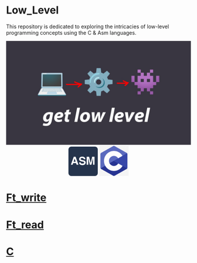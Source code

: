 # Low_Level
This repository is dedicated to exploring the intricacies of low-level programming concepts using the C & Asm languages.

<img src="https://github.com/wmBolles/Low_Level/blob/main/assets/Low-level.jpeg" />


<div align="center">
  <img src="https://github.com/wmBolles/Low_Level/blob/main/assets/asm.png" width="80" />
  <img src="https://github.com/wmBolles/Low_Level/blob/main/assets/c.png" width="80" />
</div>

<h1><a href="https://github.com/wmBolles/Low_Level/blob/main/ft_write/ft_write.c"> Ft_write</a> </h1>
<h1><a href="https://github.com/wmBolles/Low_Level/tree/main/ft_read">Ft_read</a></h1>
<h1><a href="https://github.com/wmBolles/Low_Level/tree/main/C">C</a></h1>
